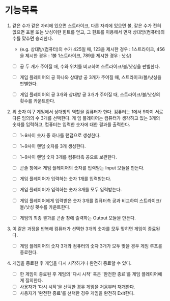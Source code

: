 # 기능목록
1. 같은 수가 같은 자리에 있으면 스트라이크, 다른 자리에 있으면 볼, 같은 수가 전혀 없으면 포볼 또는 낫싱이란 힌트를 얻고, 그 힌트를 이용해서 먼저 상대방(컴퓨터)의 수를 맞추면 승리한다.

    - (e.g. 상대방(컴퓨터)의 수가 425일 때, 123을 제시한 경우 : 1스트라이크, 456을 제시한 경우 : 1볼 1스트라이크, 789를 제시한 경우 : 낫싱)

    - [ ] 공 두 개가 주어질 때, 수와 위치를 비교하여 스트라이크/볼/낫싱을 판별한다.
    - [ ] 게임 플레이어의 공 하나와 상대방 공 3개가 주어질 때, 스트라이크/볼/낫싱을 판별한다.
    - [ ] 게임 플레이어의 공 3개와 상대방 공 3개가 주어질 때, 스트라이크/볼/낫싱의 횟수를 카운트한다.


2. 위 숫자 야구 게임에서 상대방의 역할을 컴퓨터가 한다. 컴퓨터는 1에서 9까지 서로 다른 임의의 수 3개를 선택한다. 게 임 플레이어는 컴퓨터가 생각하고 있는 3개의 숫자를 입력하고, 컴퓨터는 입력한 숫자에 대한 결과를 출력한다.
    - [ ] 1~9사이 숫자 중 하나를 랜덤으로 생성한다.
    - [ ] 1~9사이 랜덤 숫자를 3개 생성한다.
    - [ ] 1~9사이 랜덤 숫자 3개를 컴퓨터측 공으로 보관한다.
    - [ ] 콘솔 창에서 게임 플레이어의 숫자를 입력받는 Input 모듈을 만든다.
    - [ ] 게임 플레이어가 입력하는 숫자 1개를 입력받는다.
    - [ ] 게임 플레이어가 입력하는 숫자 3개를 모두 입력받는다.
    - [ ] 게임 플레이어에게 입력받은 숫자 3개를 컴퓨터측 공과 비교하여 스트라이크/볼/낫싱 횟수를 카운트한다.
    - [ ] 게임의 최종 결과를 콘솔 창에 출력하는 Output 모듈을 만든다.


3. 이 같은 과정을 반복해 컴퓨터가 선택한 3개의 숫자를 모두 맞히면 게임이 종료된다.
    - [ ] 게임 플레이어의 숫자 3개와 컴퓨터의 숫자 3개가 모두 맞을 경우 게임 루프를 종료한다.


4. 게임을 종료한 후 게임을 다시 시작하거나 완전히 종료할 수 있다.
    - [ ] 한 게임이 종료된 후 게임의 '다시 시작' 혹은 '완전한 종료'를 게임 플레이어에게 질의한다.
    - [ ] 사용자가 '다시 시작'을 선택한 경우 게임을 처음부터 재개한다.
    - [ ] 사용자가 '완전한 종료'를 선택한 경우 게임을 완전히 Exit한다.
